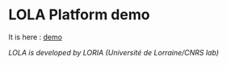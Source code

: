 # LOLA Platform demo
It is here : [demo](demo_lola.mp4)

*LOLA is developed by LORIA (Université de Lorraine/CNRS lab)*
